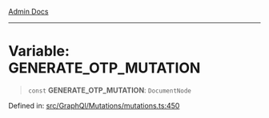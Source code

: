 [Admin Docs](/)

***

# Variable: GENERATE\_OTP\_MUTATION

> `const` **GENERATE\_OTP\_MUTATION**: `DocumentNode`


Defined in: [src/GraphQl/Mutations/mutations.ts:450](https://github.com/PalisadoesFoundation/talawa-admin/blob/main/src/GraphQl/Mutations/mutations.ts#L450)

